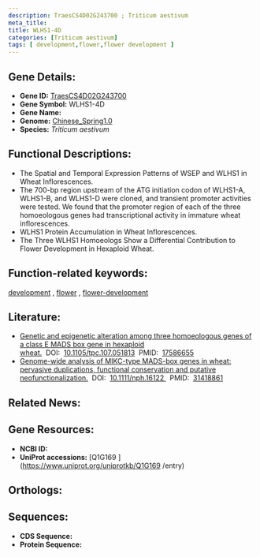 ```yaml
---
description: TraesCS4D02G243700 ; Triticum aestivum
meta_title:
title: WLHS1-4D
categories: [Triticum aestivum]
tags: [ development,flower,flower development ]
---
```


## Gene Details:
- **Gene ID:**	[TraesCS4D02G243700](https://ensembl.gramene.org/Triticum_aestivum/Gene/Summary?g=TraesCS4D02G243700)
- **Gene Symbol:** WLHS1-4D
- **Gene Name:** 
- **Genome:** [Chinese_Spring1.0](https://ensembl.gramene.org/Triticum_aestivum/Info/Index)
- **Species:** *Triticum aestivum*

## Functional Descriptions:
   - The Spatial and Temporal Expression Patterns of WSEP and WLHS1 in Wheat Inflorescences.
   - The 700-bp region upstream of the ATG initiation codon of WLHS1-A, WLHS1-B, and WLHS1-D were cloned, and transient promoter activities were tested. We found that the promoter region of each of the three homoeologous genes had transcriptional activity in immature wheat inflorescences.
   - WLHS1 Protein Accumulation in Wheat Inflorescences.
   - The Three WLHS1 Homoeologs Show a Differential Contribution to Flower Development in Hexaploid Wheat.

## Function-related keywords:
[development](/tags/development/)&nbsp;,&nbsp;[flower](/tags/flower/)&nbsp;,&nbsp;[flower-development](/tags/flower-development/)

## Literature:
   - [Genetic and epigenetic alteration among three homoeologous genes of a class E MADS box gene in hexaploid wheat.]( https://academic.oup.com/plcell/article/19/6/1723/6092115?login=true)&nbsp;&nbsp;DOI:&nbsp;&nbsp;[10.1105/tpc.107.051813](https://academic.oup.com/plcell/article/19/6/1723/6092115?login=true)&nbsp;&nbsp;PMID:&nbsp;&nbsp;[17586655](https://pubmed.ncbi.nlm.nih.gov/17586655/)
   - [Genome-wide analysis of MIKC-type MADS-box genes in wheat: pervasive duplications, functional conservation and putative neofunctionalization.]( https://nph.onlinelibrary.wiley.com/doi/10.1111/nph.16122)&nbsp;&nbsp;DOI:&nbsp;&nbsp;[10.1111/nph.16122 ](https://nph.onlinelibrary.wiley.com/doi/10.1111/nph.16122)&nbsp;&nbsp;PMID:&nbsp;&nbsp;[31418861](https://pubmed.ncbi.nlm.nih.gov/31418861/)

## Related News:

## Gene Resources:
- **NCBI ID:**  [](https://www.ncbi.nlm.nih.gov/gene/?term=)
- **UniProt accessions:** [Q1G169 ](https://www.uniprot.org/uniprotkb/Q1G169 /entry)

## Orthologs:

## Sequences:
- **CDS Sequence:**
- **Protein Sequence:**
